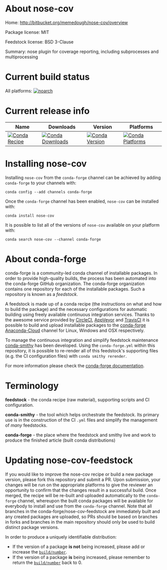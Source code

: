 About nose-cov
==============

Home: http://bitbucket.org/memedough/nose-cov/overview

Package license: MIT

Feedstock license: BSD 3-Clause

Summary: nose plugin for coverage reporting, including subprocesses and multiprocessing



Current build status
====================

All platforms:
[![noarch](https://img.shields.io/circleci/project/github/conda-forge/nose-cov-feedstock/master.svg?label=noarch)](https://circleci.com/gh/conda-forge/nose-cov-feedstock)

Current release info
====================

| Name | Downloads | Version | Platforms |
| --- | --- | --- | --- |
| [![Conda Recipe](https://img.shields.io/badge/recipe-nose--cov-green.svg)](https://anaconda.org/conda-forge/nose-cov) | [![Conda Downloads](https://img.shields.io/conda/dn/conda-forge/nose-cov.svg)](https://anaconda.org/conda-forge/nose-cov) | [![Conda Version](https://img.shields.io/conda/vn/conda-forge/nose-cov.svg)](https://anaconda.org/conda-forge/nose-cov) | [![Conda Platforms](https://img.shields.io/conda/pn/conda-forge/nose-cov.svg)](https://anaconda.org/conda-forge/nose-cov) |

Installing nose-cov
===================

Installing `nose-cov` from the `conda-forge` channel can be achieved by adding `conda-forge` to your channels with:

```
conda config --add channels conda-forge
```

Once the `conda-forge` channel has been enabled, `nose-cov` can be installed with:

```
conda install nose-cov
```

It is possible to list all of the versions of `nose-cov` available on your platform with:

```
conda search nose-cov --channel conda-forge
```


About conda-forge
=================

conda-forge is a community-led conda channel of installable packages.
In order to provide high-quality builds, the process has been automated into the
conda-forge GitHub organization. The conda-forge organization contains one repository
for each of the installable packages. Such a repository is known as a *feedstock*.

A feedstock is made up of a conda recipe (the instructions on what and how to build
the package) and the necessary configurations for automatic building using freely
available continuous integration services. Thanks to the awesome service provided by
[CircleCI](https://circleci.com/), [AppVeyor](https://www.appveyor.com/)
and [TravisCI](https://travis-ci.org/) it is possible to build and upload installable
packages to the [conda-forge](https://anaconda.org/conda-forge)
[Anaconda-Cloud](https://anaconda.org/) channel for Linux, Windows and OSX respectively.

To manage the continuous integration and simplify feedstock maintenance
[conda-smithy](https://github.com/conda-forge/conda-smithy) has been developed.
Using the ``conda-forge.yml`` within this repository, it is possible to re-render all of
this feedstock's supporting files (e.g. the CI configuration files) with ``conda smithy rerender``.

For more information please check the [conda-forge documentation](https://conda-forge.org/docs/).

Terminology
===========

**feedstock** - the conda recipe (raw material), supporting scripts and CI configuration.

**conda-smithy** - the tool which helps orchestrate the feedstock.
                   Its primary use is in the construction of the CI ``.yml`` files
                   and simplify the management of *many* feedstocks.

**conda-forge** - the place where the feedstock and smithy live and work to
                  produce the finished article (built conda distributions)


Updating nose-cov-feedstock
===========================

If you would like to improve the nose-cov recipe or build a new
package version, please fork this repository and submit a PR. Upon submission,
your changes will be run on the appropriate platforms to give the reviewer an
opportunity to confirm that the changes result in a successful build. Once
merged, the recipe will be re-built and uploaded automatically to the
`conda-forge` channel, whereupon the built conda packages will be available for
everybody to install and use from the `conda-forge` channel.
Note that all branches in the conda-forge/nose-cov-feedstock are
immediately built and any created packages are uploaded, so PRs should be based
on branches in forks and branches in the main repository should only be used to
build distinct package versions.

In order to produce a uniquely identifiable distribution:
 * If the version of a package **is not** being increased, please add or increase
   the [``build/number``](https://conda.io/docs/user-guide/tasks/build-packages/define-metadata.html#build-number-and-string).
 * If the version of a package **is** being increased, please remember to return
   the [``build/number``](https://conda.io/docs/user-guide/tasks/build-packages/define-metadata.html#build-number-and-string)
   back to 0.

